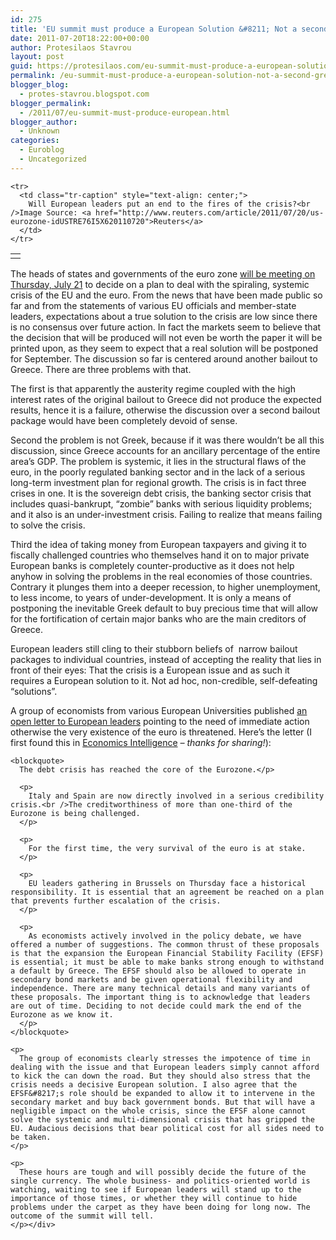```yaml
---
id: 275
title: 'EU summit must produce a European Solution &#8211; Not a second Greek bailout'
date: 2011-07-20T18:22:00+00:00
author: Protesilaos Stavrou
layout: post
guid: https://protesilaos.com/eu-summit-must-produce-a-european-solution-not-a-second-greek-bailout/
permalink: /eu-summit-must-produce-a-european-solution-not-a-second-greek-bailout/
blogger_blog:
  - protes-stavrou.blogspot.com
blogger_permalink:
  - /2011/07/eu-summit-must-produce-european.html
blogger_author:
  - Unknown
categories:
  - Euroblog
  - Uncategorized
---
```

<div dir="ltr" style="text-align: left;" trbidi="on">
  <table align="center" cellpadding="0" cellspacing="0" class="tr-caption-container" style="margin-left: auto; margin-right: auto; text-align: center;">
    <tr>
      <td style="text-align: center;">
      </td>
    </tr>
    
    <tr>
      <td class="tr-caption" style="text-align: center;">
        Will European leaders put an end to the fires of the crisis?<br />Image Source: <a href="http://www.reuters.com/article/2011/07/20/us-eurozone-idUSTRE76I5X620110720">Reuters</a>
      </td>
    </tr>
  </table>
  
  <div class="separator" style="clear: both; text-align: center;">
  </div>
  
  <p>
    The heads of states and governments of the euro zone <a href="http://euobserver.com/9/32644">will be meeting on Thursday, July 21</a> to decide on a plan to deal with the spiraling, systemic crisis of the EU and the euro. From the news that have been made public so far and from the statements of various EU officials and member-state leaders, expectations about a true solution to the crisis are low since there is no consensus over future action. In fact the markets seem to believe that the decision that will be produced will not even be worth the paper it will be printed upon, as they seem to expect that a real solution will be postponed for September. The discussion so far is centered around another bailout to Greece. There are three problems with that.
  </p>
  
  <p>
    The first is that apparently the austerity regime coupled with the high interest rates of the original bailout to Greece did not produce the expected results, hence it is a failure, otherwise the discussion over a second bailout package would have been completely devoid of sense.
  </p>
  
  <p>
    Second the problem is not Greek, because if it was there wouldn&#8217;t be all this discussion, since Greece accounts for an ancillary percentage of the entire area&#8217;s GDP. The problem is systemic, it lies in the structural flaws of the euro, in the poorly regulated banking sector and in the lack of a serious long-term investment plan for regional growth. The crisis is in fact three crises in one. It is the sovereign debt crisis, the banking sector crisis that includes quasi-bankrupt, &#8220;zombie&#8221; banks with serious liquidity problems; and it also is an under-investment crisis. Failing to realize that means failing to solve the crisis.
  </p>
  
  <p>
    Third the idea of taking money from European taxpayers and giving it to fiscally challenged countries who themselves hand it on to major private European banks is completely counter-productive as it does not help anyhow in solving the problems in the real economies of those countries. Contrary it plunges them into a deeper recession, to higher unemployment, to less income, to years of under-development. It is only a means of postponing the inevitable Greek default to buy precious time that will allow for the fortification of certain major banks who are the main creditors of&nbsp; Greece.
  </p>
  
  <p>
    European leaders still cling to their stubborn beliefs of&nbsp; narrow bailout packages to individual countries, instead of accepting the reality that lies in front of their eyes: That the crisis is a European issue and as such it requires a European solution to it. Not ad hoc, non-credible, self-defeating &#8220;solutions&#8221;.
  </p>
  
  <p>
    A group of economists from various European Universities published <a href="http://voxeu.org/index.php?q=node/6778">an open letter to European leaders</a> pointing to the need of immediate action otherwise the very existence of the euro is threatened. Here&#8217;s the letter (I first found this in <a href="http://olafstorbeck.com/2011/07/20/save-the-euro-for-gods-sake/">Economics Intelligence</a><i> &#8211; thanks for sharing!</i>):<br /> 
    
    <blockquote>
      The debt crisis has reached the core of the Eurozone.</p> 
      
      <p>
        Italy and Spain are now directly involved in a serious credibility crisis.<br />The creditworthiness of more than one-third of the Eurozone is being challenged.
      </p>
      
      <p>
        For the first time, the very survival of the euro is at stake.
      </p>
      
      <p>
        EU leaders gathering in Brussels on Thursday face a historical responsibility. It is essential that an agreement be reached on a plan that prevents further escalation of the crisis.
      </p>
      
      <p>
        As economists actively involved in the policy debate, we have offered a number of suggestions. The common thrust of these proposals is that the expansion the European Financial Stability Facility (EFSF) is essential; it must be able to make banks strong enough to withstand a default by Greece. The EFSF should also be allowed to operate in secondary bond markets and be given operational flexibility and independence. There are many technical details and many variants of these proposals. The important thing is to acknowledge that leaders are out of time. Deciding to not decide could mark the end of the Eurozone as we know it.
      </p>
    </blockquote>
    
    <p>
      The group of economists clearly stresses the impotence of time in dealing with the issue and that European leaders simply cannot afford to kick the can down the road. But they should also stress that the crisis needs a decisive European solution. I also agree that the EFSF&#8217;s role should be expanded to allow it to intervene in the secondary market and buy back government bonds. But that will have a negligible impact on the whole crisis, since the EFSF alone cannot solve the systemic and multi-dimensional crisis that has gripped the EU. Audacious decisions that bear political cost for all sides need to be taken.
    </p>
    
    <p>
      These hours are tough and will possibly decide the future of the single currency. The whole business- and politics-oriented world is watching, waiting to see if European leaders will stand up to the importance of those times, or whether they will continue to hide problems under the carpet as they have been doing for long now. The outcome of the summit will tell.
    </p></div>